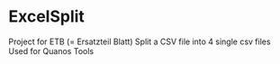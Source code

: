 # ExcelSplit
Project for ETB (= Ersatzteil Blatt)
Split a CSV file into 4 single csv files
Used for Quanos Tools
